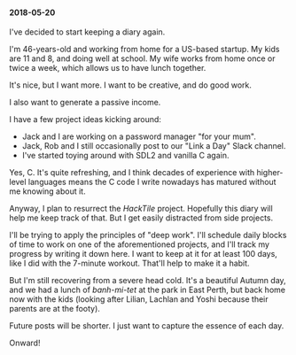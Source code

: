 #### 2018-05-20

I've decided to start keeping a diary again.

I'm 46-years-old and working from home for a US-based startup. My kids are 11 and 8, and doing well at school. My wife works from home once or twice a week, which allows us to have lunch together.

It's nice, but I want more. I want to be creative, and do good work.

I also want to generate a passive income.

I have a few project ideas kicking around:

- Jack and I are working on a password manager "for your mum".
- Jack, Rob and I still occasionally post to our "Link a Day" Slack channel.
- I've started toying around with SDL2 and vanilla C again.

Yes, C. It's quite refreshing, and I think decades of experience with higher-level languages means the C code I write nowadays has matured without me knowing about it.

Anyway, I plan to resurrect the _HackTile_ project. Hopefully this diary will help me keep track of that. But I get easily distracted from side projects.

I'll be trying to apply the principles of "deep work". I'll schedule daily blocks of time to work on one of the aforementioned projects, and I'll track my progress by writing it down here. I want to keep at it for at least 100 days, like I did with the 7-minute workout. That'll help to make it a habit.

But I'm still recovering from a severe head cold. It's a beautiful Autumn day, and we had a lunch of _banh-mi-tet_ at the park in East Perth, but back home now with the kids (looking after Lilian, Lachlan and Yoshi because their parents are at the footy).

Future posts will be shorter. I just want to capture the essence of each day.

Onward!